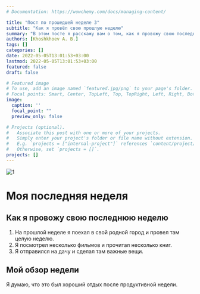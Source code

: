```yaml
---
# Documentation: https://wowchemy.com/docs/managing-content/

title: "Пост по прошедшей неделе 3"
subtitle: "Как я провёл свою прошлую неделю"
summary: "В этом посте я расскажу вам о том, как я провожу свою последнюю неделю."
authors: [Khoshkhoev A. B.]
tags: []
categories: []
date: 2022-05-05T13:01:53+03:00
lastmod: 2022-05-05T13:01:53+03:00
featured: false
draft: false

# Featured image
# To use, add an image named `featured.jpg/png` to your page's folder.
# Focal points: Smart, Center, TopLeft, Top, TopRight, Left, Right, BottomLeft, Bottom, BottomRight.
image:
  caption: ''
  focal_point: ""
  preview_only: false

# Projects (optional).
#   Associate this post with one or more of your projects.
#   Simply enter your project's folder or file name without extension.
#   E.g. `projects = ["internal-project"]` references `content/project/deep-learning/index.md`.
#   Otherwise, set `projects = []`.
projects: []
---
```

![1](https://catherineasquithgallery.com/uploads/posts/2021-03/1614637939_91-p-fon-zakata-dlya-fotoshopa-106.jpg)
# Моя последняя неделя

## Как я провожу свою последнюю неделю

1. На прошлой неделе я поехал в свой родной город и провел там целую неделю.
2. Я посмотрел несколько фильмов и прочитал несколько книг.
3. Я отправился на дачу и сделал там важные вещи.

## Мой обзор недели

Я думаю, что это был хороший отдых после продуктивной недели.